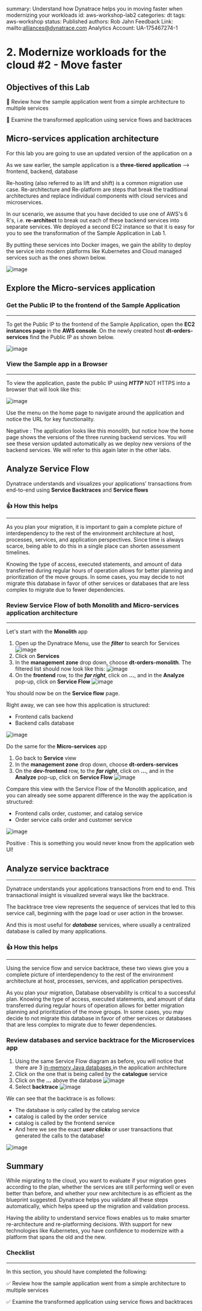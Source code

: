 summary: Understand how Dynatrace helps you in moving faster when modernizing your workloads
id: aws-workshop-lab2
categories: dt
tags: aws-workshop
status: Published 
authors: Rob Jahn
Feedback Link: mailto:alliances@dynatrace.com
Analytics Account: UA-175467274-1

# 2. Modernize workloads for the cloud #2 - Move faster

## Objectives of this Lab 

🔷 Review how the sample application went from a simple architecture to multiple services 

🔷 Examine the transformed application using service flows and backtraces 

<!-- -->
## Micro-services application architecture

For this lab you are going to use an updated version of the application on a 

As we saw earlier, the sample application is a **three-tiered application** --> frontend, backend, database

Re-hosting (also referred to as lift and shift) is a common migration use case. Re-architecture and Re-platform are steps that break the traditional architectures and replace individual components with cloud services and microservices.

In our scenario, we assume that you have decided to use one of AWS's 6 R's, i.e. **re-architect** to break out each of these backend services into separate services. We deployed a second EC2 instance so that it is easy for you to see the transformation of the Sample Application in Lab 1.

By putting these services into Docker images, we gain the ability to deploy the service into modern platforms like Kubernetes and Cloud managed services such as the ones shown below.

![image](assets/aws-workshop/lab2-picture.png)

<!-- -->
## Explore the Micro-services application

### Get the Public IP to the frontend of the Sample Application
------------------------------------------------------------

To get the Public IP to the frontend of the Sample Application, open the **EC2 instances page** in the **AWS console**. On the newly created host **dt-orders-services** find the Public IP as shown below.

![image](assets/aws-workshop/setup-services-ip-address.png)

### View the Sample app in a Browser
--------------------------------

To view the application, paste the public IP using ***HTTP*** NOT HTTPS into a browser that will look like this:

![image](assets/aws-workshop/lab2-app.png)

Use the menu on the home page to navigate around the application and notice the URL for key functionality.

Negative
: The application looks like this monolith, but notice how the home page shows the versions of the three running backend services. You will see these version updated automatically as we deploy new versions of the backend services. We will refer to this again later in the other labs.

<!-- -->
## Analyze Service Flow

Dynatrace understands and visualizes your applications' transactions from end-to-end using **Service Backtraces** and **Service flows**

### 👍 How this helps
----------------

As you plan your migration, it is important to gain a complete picture of interdependency to the rest of the environment architecture at host, processes, services, and application perspectives. Since time is always scarce, being able to do this in a single place can shorten assessment timelines.

Knowing the type of access, executed statements, and amount of data transferred during regular hours of operation allows for better planning and prioritization of the move groups. In some cases, you may decide to not migrate this database in favor of other services or databases that are less complex to migrate due to fewer dependencies.

### Review Service Flow of both Monolith and Micro-services application architecture
-------------------

Let's start with the **Monolith** app
1. Open up the Dynatrace Menu, use the ***filter*** to search for Services
   ![image](assets/aws-workshop/service-menu.png)
2. Click on **Services**
3. In the **management zone** drop down, choose **dt-orders-monolith**. The filtered list should now look like this:
   ![image](assets/aws-workshop/lab2-services-monolith.png)
4. On the **frontend** row, to the ***far right***, click on **...**, and in the **Analyze** pop-up, click on **Service Flow**
   ![image](assets/aws-workshop/lab2-services-monolith-analyze.png)

You should now be on the **Service flow** page.

Right away, we can see how this application is structured:
- Frontend calls backend
- Backend calls database

![image](assets/aws-workshop/lab1-service-flow.png)

Do the same for the **Micro-services** app
1. Go back to **Service** view
2. In the **management zone** drop down, choose **dt-orders-services**
3. On the **dev-frontend** row, to the ***far right***, click on **...**, and in the **Analyze** pop-up, click on **Service Flow**
   ![image](assets/aws-workshop/lab2-services-micro-analyze.png)

Compare this view with the Service Flow of the Monolith application, and you can already see some apparent difference in the way the application is structured:
- Frontend calls order, customer, and catalog service
- Order service calls order and customer service

![image](assets/aws-workshop/lab2-service-flow.png)

Positive
: This is something you would never know from the application web UI!

<!-- -->
## Analyze service backtrace
-------------------------

Dynatrace understands your applications transactions from end to end. This transactional insight is visualized several ways like the backtrace.

The backtrace tree view represents the sequence of services that led to this service call, beginning with the page load or user action in the browser.

And this is most useful for ***database*** services, where usually a centralized database is called by many applications.


### 👍 How this helps
----------------

Using the service flow and service backtrace, these two views give you a complete picture of interdependency to the rest of the environment architecture at host, processes, services, and application perspectives.

As you plan your migration, Database observability is critical to a successful plan. Knowing the type of access, executed statements, and amount of data transferred during regular hours of operation allows for better migration planning and prioritization of the move groups. In some cases, you may decide to not migrate this database in favor of other services or databases that are less complex to migrate due to fewer dependencies.

### Review databases and service backtrace for the Microservices app
1. Using the same Service Flow diagram as before, you will notice that there are 3 <a href="http://hsqldb.org/)" target="_blank"> in-memory Java databases </a> in the application architecture
2. Click on the one that is being called by the **catalogue** service
3. Click on the **...** above the database
   ![image](assets/aws-workshop/lab2-db.png)
4. Select **backtrace**
   ![image](assets/aws-workshop/lab2-db-backtrace.png)


We can see that the backtrace is as follows:
- The database is only called by the catalog service
- catalog is called by the order service
- catalog is called by the frontend service
- And here we see the exact ***user clicks*** or user transactions that generated the calls to the database!

![image](assets/aws-workshop/lab2-backtrace.png)

<!-- -->
## Summary

While migrating to the cloud, you want to evaluate if your migration goes according to the plan, whether the services are still performing well or even better than before, and whether your new architecture is as efficient as the blueprint suggested. Dynatrace helps you validate all these steps automatically, which helps speed up the migration and
validation process.

Having the ability to understand service flows enables us to make smarter re-architecture and re-platforming decisions. With support for new technologies like Kubernetes, you have confidence to modernize with a platform that spans the old and the new.

### Checklist
---------

In this section, you should have completed the following:

✅ Review how the sample application went from a simple architecture to multiple services

✅ Examine the transformed application using service flows and backtraces
